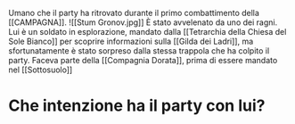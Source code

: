 Umano che il party ha ritrovato durante il primo combattimento della [[CAMPAGNA]].
![[Stum Gronov.jpg]]
È stato avvelenato da uno dei ragni.
Lui è un soldato in esplorazione, mandato dalla [[Tetrarchia della Chiesa del Sole Bianco]] per scoprire informazioni sulla [[Gilda dei Ladri]], ma sfortunatamente è stato sorpreso dalla stessa trappola che ha colpito il party. 
Faceva parte della [[Compagnia Dorata]], prima di essere mandato nel [[Sottosuolo]]
# Che intenzione ha il party con lui?